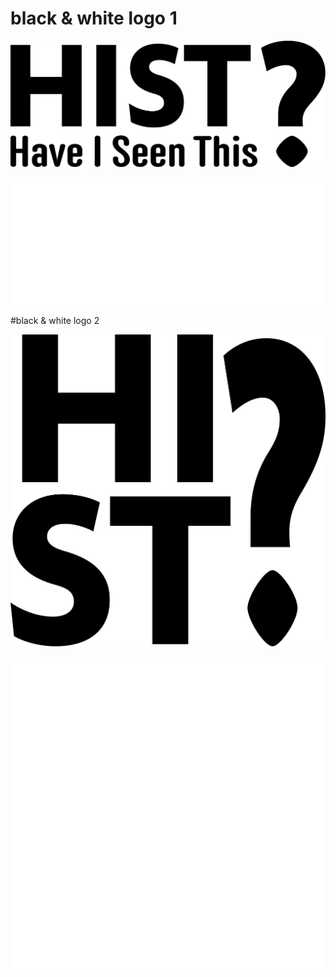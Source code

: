 # black & white logo 1

![logo 1 black](/images/logo/black-logo-1.svg)

![logo 1 white](/images/logo/white-logo-1.svg)

#black & white logo 2

![logo 2 black](/images/logo/black-logo-2.svg)

![logo 2 white](/images/logo/white-logo-2.svg)

